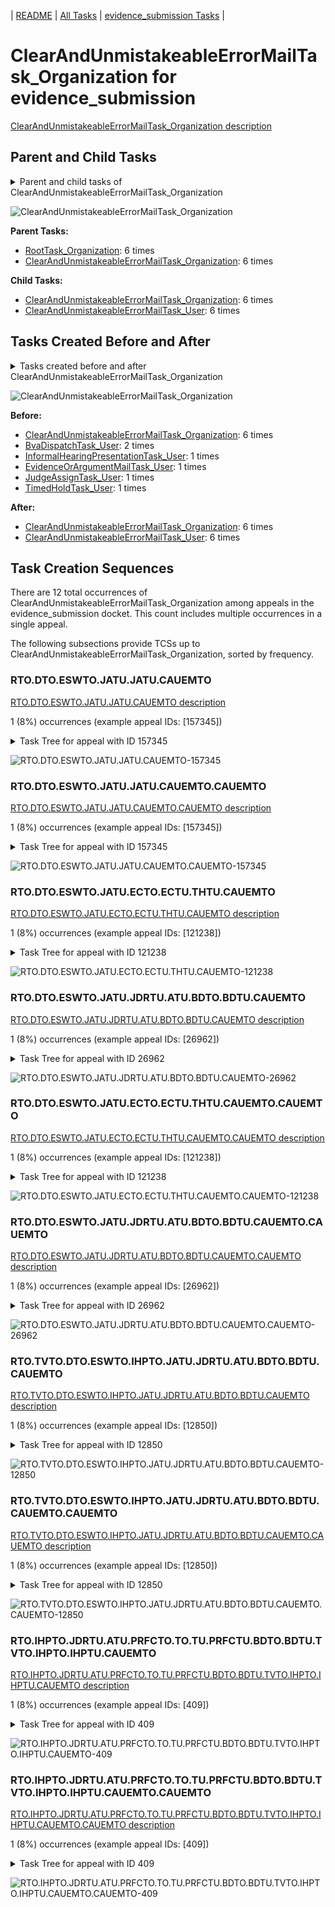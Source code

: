 <!-- DO NOT EDIT THIS FILE.  This file is autogenerated. -->
| [README](../README.md) | [All Tasks](../alltasks.md) | [evidence_submission Tasks](tasklist.md) |

# ClearAndUnmistakeableErrorMailTask_Organization for evidence_submission

[ClearAndUnmistakeableErrorMailTask_Organization description](../descr/ClearAndUnmistakeableErrorMailTask_Organization.md)

## Parent and Child Tasks

<details><summary markdown='span'>Parent and child tasks of ClearAndUnmistakeableErrorMailTask_Organization
</summary>

```
digraph G {
rankdir=LR;
node [shape=box]
"ClearAndUnmistakeableErrorMailTask_Organization" -> "ClearAndUnmistakeableErrorMailTask_User" [label=6]
"ClearAndUnmistakeableErrorMailTask_Organization" -> "ClearAndUnmistakeableErrorMailTask_Organization" [label=6]
"RootTask_Organization" -> "ClearAndUnmistakeableErrorMailTask_Organization" [label=6]
"ClearAndUnmistakeableErrorMailTask_Organization" -> "ClearAndUnmistakeableErrorMailTask_Organization" [label=6]
}
```
</details>

![ClearAndUnmistakeableErrorMailTask_Organization](dot/ClearAndUnmistakeableErrorMailTask_Organization-parentchild.dot.png)

**Parent Tasks:**

   * [RootTask_Organization](RootTask_Organization.md): 6 times
   * [ClearAndUnmistakeableErrorMailTask_Organization](ClearAndUnmistakeableErrorMailTask_Organization.md): 6 times

**Child Tasks:**

   * [ClearAndUnmistakeableErrorMailTask_Organization](ClearAndUnmistakeableErrorMailTask_Organization.md): 6 times
   * [ClearAndUnmistakeableErrorMailTask_User](ClearAndUnmistakeableErrorMailTask_User.md): 6 times

## Tasks Created Before and After

<details><summary markdown='span'>Tasks created before and after ClearAndUnmistakeableErrorMailTask_Organization</summary>

```
digraph G {
rankdir=LR;

"ClearAndUnmistakeableErrorMailTask_Organization" -> "ClearAndUnmistakeableErrorMailTask_User" [label=6]
"ClearAndUnmistakeableErrorMailTask_Organization" -> "ClearAndUnmistakeableErrorMailTask_Organization" [label=6]
"ClearAndUnmistakeableErrorMailTask_Organization" -> "ClearAndUnmistakeableErrorMailTask_Organization" [label=6]
"BvaDispatchTask_User" -> "ClearAndUnmistakeableErrorMailTask_Organization" [label=2]
"TimedHoldTask_User" -> "ClearAndUnmistakeableErrorMailTask_Organization" [label=1]
"JudgeAssignTask_User" -> "ClearAndUnmistakeableErrorMailTask_Organization" [label=1]
"InformalHearingPresentationTask_User" -> "ClearAndUnmistakeableErrorMailTask_Organization" [label=1]
"EvidenceOrArgumentMailTask_User" -> "ClearAndUnmistakeableErrorMailTask_Organization" [label=1]
}
```
</details>

![ClearAndUnmistakeableErrorMailTask_Organization](dot/ClearAndUnmistakeableErrorMailTask_Organization.dot.png)

**Before:**

   * [ClearAndUnmistakeableErrorMailTask_Organization](ClearAndUnmistakeableErrorMailTask_Organization.md): 6 times
   * [BvaDispatchTask_User](BvaDispatchTask_User.md): 2 times
   * [InformalHearingPresentationTask_User](InformalHearingPresentationTask_User.md): 1 times
   * [EvidenceOrArgumentMailTask_User](EvidenceOrArgumentMailTask_User.md): 1 times
   * [JudgeAssignTask_User](JudgeAssignTask_User.md): 1 times
   * [TimedHoldTask_User](TimedHoldTask_User.md): 1 times

**After:**

   * [ClearAndUnmistakeableErrorMailTask_Organization](ClearAndUnmistakeableErrorMailTask_Organization.md): 6 times
   * [ClearAndUnmistakeableErrorMailTask_User](ClearAndUnmistakeableErrorMailTask_User.md): 6 times

## Task Creation Sequences

There are 12 total occurrences of ClearAndUnmistakeableErrorMailTask_Organization among appeals in the evidence_submission docket.  This count includes multiple occurrences in a single appeal.

The following subsections provide TCSs up to ClearAndUnmistakeableErrorMailTask_Organization, sorted by frequency.

### RTO.DTO.ESWTO.JATU.JATU.CAUEMTO

[RTO.DTO.ESWTO.JATU.JATU.CAUEMTO description](../descr/RTO.DTO.ESWTO.JATU.JATU.CAUEMTO.md)

1 (8%) occurrences (example appeal IDs: [157345])

<details><summary markdown='span'>Task Tree for appeal with ID 157345</summary>

```
@startuml
skinparam {
  ObjectBorderColor #555
  ObjectBorderThickness 0
  ObjectFontStyle bold
  ObjectFontSize 14
  ObjectAttributeFontColor #333
  ObjectAttributeFontSize 12
}
  object 0.RootTask #8dd3c7 {
Organization
}
  object 1.DistributionTask #ffffb3 {
Organization
}
  object 2.EvidenceSubmissionWindowTask #fccde5 {
Organization
}
  object 3.JudgeAssignTask #ccebc5 {
User
}
  object 4.JudgeDecisionReviewTask #d9d9d9 {
User
}
  object 5.AttorneyTask #bc80bd {
User
}
  object 6.JudgeAssignTask #ccebc5 {
User
}
  object 7.ClearAndUnmistakeableErrorMailTask #b3de69 {
Organization  <back:white>    </back>
}
  object 8.ClearAndUnmistakeableErrorMailTask #b3de69 {
Organization  <back:white>    </back>
}
  object 9.ClearAndUnmistakeableErrorMailTask #b3de69 {
User
}
  object 10.JudgeDecisionReviewTask #d9d9d9 {
User
}
  object 11.AttorneyTask #bc80bd {
User
}
  object 12.JudgeAssignTask #ccebc5 {
User
}
  object 13.JudgeAssignTask #ccebc5 {
User
}
  object 14.JudgeDecisionReviewTask #d9d9d9 {
User
}
  object 15.AttorneyTask #bc80bd {
User
}
  object 16.BvaDispatchTask #b3de69 {
Organization
}
  object 17.BvaDispatchTask #b3de69 {
User
}
0.RootTask -- 1.DistributionTask
1.DistributionTask -- 2.EvidenceSubmissionWindowTask
0.RootTask -- 3.JudgeAssignTask
0.RootTask -- 4.JudgeDecisionReviewTask
4.JudgeDecisionReviewTask -- 5.AttorneyTask
0.RootTask -- 6.JudgeAssignTask
0.RootTask -- 7.ClearAndUnmistakeableErrorMailTask
7.ClearAndUnmistakeableErrorMailTask -- 8.ClearAndUnmistakeableErrorMailTask
8.ClearAndUnmistakeableErrorMailTask -- 9.ClearAndUnmistakeableErrorMailTask
0.RootTask -- 10.JudgeDecisionReviewTask
10.JudgeDecisionReviewTask -- 11.AttorneyTask
0.RootTask -- 12.JudgeAssignTask
0.RootTask -- 13.JudgeAssignTask
0.RootTask -- 14.JudgeDecisionReviewTask
14.JudgeDecisionReviewTask -- 15.AttorneyTask
0.RootTask -- 16.BvaDispatchTask
16.BvaDispatchTask -- 17.BvaDispatchTask
@enduml
```
</details>

![RTO.DTO.ESWTO.JATU.JATU.CAUEMTO-157345](uml/RTO.DTO.ESWTO.JATU.JATU.CAUEMTO-157345.png)

### RTO.DTO.ESWTO.JATU.JATU.CAUEMTO.CAUEMTO

[RTO.DTO.ESWTO.JATU.JATU.CAUEMTO.CAUEMTO description](../descr/RTO.DTO.ESWTO.JATU.JATU.CAUEMTO.CAUEMTO.md)

1 (8%) occurrences (example appeal IDs: [157345])

<details><summary markdown='span'>Task Tree for appeal with ID 157345</summary>

```
@startuml
skinparam {
  ObjectBorderColor #555
  ObjectBorderThickness 0
  ObjectFontStyle bold
  ObjectFontSize 14
  ObjectAttributeFontColor #333
  ObjectAttributeFontSize 12
}
  object 0.RootTask #8dd3c7 {
Organization
}
  object 1.DistributionTask #ffffb3 {
Organization
}
  object 2.EvidenceSubmissionWindowTask #fccde5 {
Organization
}
  object 3.JudgeAssignTask #ccebc5 {
User
}
  object 4.JudgeDecisionReviewTask #d9d9d9 {
User
}
  object 5.AttorneyTask #bc80bd {
User
}
  object 6.JudgeAssignTask #ccebc5 {
User
}
  object 7.ClearAndUnmistakeableErrorMailTask #b3de69 {
Organization  <back:white>    </back>
}
  object 8.ClearAndUnmistakeableErrorMailTask #b3de69 {
Organization  <back:white>    </back>
}
  object 9.ClearAndUnmistakeableErrorMailTask #b3de69 {
User
}
  object 10.JudgeDecisionReviewTask #d9d9d9 {
User
}
  object 11.AttorneyTask #bc80bd {
User
}
  object 12.JudgeAssignTask #ccebc5 {
User
}
  object 13.JudgeAssignTask #ccebc5 {
User
}
  object 14.JudgeDecisionReviewTask #d9d9d9 {
User
}
  object 15.AttorneyTask #bc80bd {
User
}
  object 16.BvaDispatchTask #b3de69 {
Organization
}
  object 17.BvaDispatchTask #b3de69 {
User
}
0.RootTask -- 1.DistributionTask
1.DistributionTask -- 2.EvidenceSubmissionWindowTask
0.RootTask -- 3.JudgeAssignTask
0.RootTask -- 4.JudgeDecisionReviewTask
4.JudgeDecisionReviewTask -- 5.AttorneyTask
0.RootTask -- 6.JudgeAssignTask
0.RootTask -- 7.ClearAndUnmistakeableErrorMailTask
7.ClearAndUnmistakeableErrorMailTask -- 8.ClearAndUnmistakeableErrorMailTask
8.ClearAndUnmistakeableErrorMailTask -- 9.ClearAndUnmistakeableErrorMailTask
0.RootTask -- 10.JudgeDecisionReviewTask
10.JudgeDecisionReviewTask -- 11.AttorneyTask
0.RootTask -- 12.JudgeAssignTask
0.RootTask -- 13.JudgeAssignTask
0.RootTask -- 14.JudgeDecisionReviewTask
14.JudgeDecisionReviewTask -- 15.AttorneyTask
0.RootTask -- 16.BvaDispatchTask
16.BvaDispatchTask -- 17.BvaDispatchTask
@enduml
```
</details>

![RTO.DTO.ESWTO.JATU.JATU.CAUEMTO.CAUEMTO-157345](uml/RTO.DTO.ESWTO.JATU.JATU.CAUEMTO.CAUEMTO-157345.png)

### RTO.DTO.ESWTO.JATU.ECTO.ECTU.THTU.CAUEMTO

[RTO.DTO.ESWTO.JATU.ECTO.ECTU.THTU.CAUEMTO description](../descr/RTO.DTO.ESWTO.JATU.ECTO.ECTU.THTU.CAUEMTO.md)

1 (8%) occurrences (example appeal IDs: [121238])

<details><summary markdown='span'>Task Tree for appeal with ID 121238</summary>

```
@startuml
skinparam {
  ObjectBorderColor #555
  ObjectBorderThickness 0
  ObjectFontStyle bold
  ObjectFontSize 14
  ObjectAttributeFontColor #333
  ObjectAttributeFontSize 12
}
  object 0.RootTask #8dd3c7 {
Organization
}
  object 1.DistributionTask #ffffb3 {
Organization
}
  object 2.EvidenceSubmissionWindowTask #fccde5 {
Organization
}
  object 3.JudgeAssignTask #ccebc5 {
User
}
  object 4.ExtensionColocatedTask #ffed6f {
Organization
}
  object 5.ExtensionColocatedTask #ffed6f {
User
}
  object 6.TimedHoldTask #fccde5 {
User
}
  object 7.ClearAndUnmistakeableErrorMailTask #b3de69 {
Organization  <back:white>    </back>
}
  object 8.ClearAndUnmistakeableErrorMailTask #b3de69 {
Organization  <back:white>    </back>
}
  object 9.ClearAndUnmistakeableErrorMailTask #b3de69 {
User
}
  object 10.TimedHoldTask #fccde5 {
User
}
  object 11.JudgeDecisionReviewTask #d9d9d9 {
User
}
  object 12.AttorneyTask #bc80bd {
User
}
  object 13.JudgeAssignTask #ccebc5 {
User
}
  object 14.JudgeAssignTask #ccebc5 {
User
}
  object 15.JudgeDecisionReviewTask #d9d9d9 {
User
}
  object 16.AttorneyTask #bc80bd {
User
}
  object 17.BvaDispatchTask #b3de69 {
Organization
}
  object 18.BvaDispatchTask #b3de69 {
User
}
  object 19.BvaDispatchTask #b3de69 {
User
}
0.RootTask -- 1.DistributionTask
1.DistributionTask -- 2.EvidenceSubmissionWindowTask
0.RootTask -- 3.JudgeAssignTask
3.JudgeAssignTask -- 4.ExtensionColocatedTask
4.ExtensionColocatedTask -- 5.ExtensionColocatedTask
5.ExtensionColocatedTask -- 6.TimedHoldTask
0.RootTask -- 7.ClearAndUnmistakeableErrorMailTask
7.ClearAndUnmistakeableErrorMailTask -- 8.ClearAndUnmistakeableErrorMailTask
8.ClearAndUnmistakeableErrorMailTask -- 9.ClearAndUnmistakeableErrorMailTask
5.ExtensionColocatedTask -- 10.TimedHoldTask
0.RootTask -- 11.JudgeDecisionReviewTask
11.JudgeDecisionReviewTask -- 12.AttorneyTask
0.RootTask -- 13.JudgeAssignTask
0.RootTask -- 14.JudgeAssignTask
0.RootTask -- 15.JudgeDecisionReviewTask
15.JudgeDecisionReviewTask -- 16.AttorneyTask
0.RootTask -- 17.BvaDispatchTask
17.BvaDispatchTask -- 18.BvaDispatchTask
17.BvaDispatchTask -- 19.BvaDispatchTask
@enduml
```
</details>

![RTO.DTO.ESWTO.JATU.ECTO.ECTU.THTU.CAUEMTO-121238](uml/RTO.DTO.ESWTO.JATU.ECTO.ECTU.THTU.CAUEMTO-121238.png)

### RTO.DTO.ESWTO.JATU.JDRTU.ATU.BDTO.BDTU.CAUEMTO

[RTO.DTO.ESWTO.JATU.JDRTU.ATU.BDTO.BDTU.CAUEMTO description](../descr/RTO.DTO.ESWTO.JATU.JDRTU.ATU.BDTO.BDTU.CAUEMTO.md)

1 (8%) occurrences (example appeal IDs: [26962])

<details><summary markdown='span'>Task Tree for appeal with ID 26962</summary>

```
@startuml
skinparam {
  ObjectBorderColor #555
  ObjectBorderThickness 0
  ObjectFontStyle bold
  ObjectFontSize 14
  ObjectAttributeFontColor #333
  ObjectAttributeFontSize 12
}
  object 0.RootTask #8dd3c7 {
Organization
}
  object 1.DistributionTask #ffffb3 {
Organization
}
  object 2.EvidenceSubmissionWindowTask #fccde5 {
Organization
}
  object 3.JudgeAssignTask #ccebc5 {
User
}
  object 4.JudgeDecisionReviewTask #d9d9d9 {
User
}
  object 5.AttorneyTask #bc80bd {
User
}
  object 6.BvaDispatchTask #b3de69 {
Organization
}
  object 7.BvaDispatchTask #b3de69 {
User
}
  object 8.ClearAndUnmistakeableErrorMailTask #b3de69 {
Organization  <back:white>    </back>
}
  object 9.ClearAndUnmistakeableErrorMailTask #b3de69 {
Organization  <back:white>    </back>
}
  object 10.ClearAndUnmistakeableErrorMailTask #b3de69 {
User
}
0.RootTask -- 1.DistributionTask
1.DistributionTask -- 2.EvidenceSubmissionWindowTask
0.RootTask -- 3.JudgeAssignTask
0.RootTask -- 4.JudgeDecisionReviewTask
4.JudgeDecisionReviewTask -- 5.AttorneyTask
0.RootTask -- 6.BvaDispatchTask
6.BvaDispatchTask -- 7.BvaDispatchTask
0.RootTask -- 8.ClearAndUnmistakeableErrorMailTask
8.ClearAndUnmistakeableErrorMailTask -- 9.ClearAndUnmistakeableErrorMailTask
9.ClearAndUnmistakeableErrorMailTask -- 10.ClearAndUnmistakeableErrorMailTask
@enduml
```
</details>

![RTO.DTO.ESWTO.JATU.JDRTU.ATU.BDTO.BDTU.CAUEMTO-26962](uml/RTO.DTO.ESWTO.JATU.JDRTU.ATU.BDTO.BDTU.CAUEMTO-26962.png)

### RTO.DTO.ESWTO.JATU.ECTO.ECTU.THTU.CAUEMTO.CAUEMTO

[RTO.DTO.ESWTO.JATU.ECTO.ECTU.THTU.CAUEMTO.CAUEMTO description](../descr/RTO.DTO.ESWTO.JATU.ECTO.ECTU.THTU.CAUEMTO.CAUEMTO.md)

1 (8%) occurrences (example appeal IDs: [121238])

<details><summary markdown='span'>Task Tree for appeal with ID 121238</summary>

```
@startuml
skinparam {
  ObjectBorderColor #555
  ObjectBorderThickness 0
  ObjectFontStyle bold
  ObjectFontSize 14
  ObjectAttributeFontColor #333
  ObjectAttributeFontSize 12
}
  object 0.RootTask #8dd3c7 {
Organization
}
  object 1.DistributionTask #ffffb3 {
Organization
}
  object 2.EvidenceSubmissionWindowTask #fccde5 {
Organization
}
  object 3.JudgeAssignTask #ccebc5 {
User
}
  object 4.ExtensionColocatedTask #ffed6f {
Organization
}
  object 5.ExtensionColocatedTask #ffed6f {
User
}
  object 6.TimedHoldTask #fccde5 {
User
}
  object 7.ClearAndUnmistakeableErrorMailTask #b3de69 {
Organization  <back:white>    </back>
}
  object 8.ClearAndUnmistakeableErrorMailTask #b3de69 {
Organization  <back:white>    </back>
}
  object 9.ClearAndUnmistakeableErrorMailTask #b3de69 {
User
}
  object 10.TimedHoldTask #fccde5 {
User
}
  object 11.JudgeDecisionReviewTask #d9d9d9 {
User
}
  object 12.AttorneyTask #bc80bd {
User
}
  object 13.JudgeAssignTask #ccebc5 {
User
}
  object 14.JudgeAssignTask #ccebc5 {
User
}
  object 15.JudgeDecisionReviewTask #d9d9d9 {
User
}
  object 16.AttorneyTask #bc80bd {
User
}
  object 17.BvaDispatchTask #b3de69 {
Organization
}
  object 18.BvaDispatchTask #b3de69 {
User
}
  object 19.BvaDispatchTask #b3de69 {
User
}
0.RootTask -- 1.DistributionTask
1.DistributionTask -- 2.EvidenceSubmissionWindowTask
0.RootTask -- 3.JudgeAssignTask
3.JudgeAssignTask -- 4.ExtensionColocatedTask
4.ExtensionColocatedTask -- 5.ExtensionColocatedTask
5.ExtensionColocatedTask -- 6.TimedHoldTask
0.RootTask -- 7.ClearAndUnmistakeableErrorMailTask
7.ClearAndUnmistakeableErrorMailTask -- 8.ClearAndUnmistakeableErrorMailTask
8.ClearAndUnmistakeableErrorMailTask -- 9.ClearAndUnmistakeableErrorMailTask
5.ExtensionColocatedTask -- 10.TimedHoldTask
0.RootTask -- 11.JudgeDecisionReviewTask
11.JudgeDecisionReviewTask -- 12.AttorneyTask
0.RootTask -- 13.JudgeAssignTask
0.RootTask -- 14.JudgeAssignTask
0.RootTask -- 15.JudgeDecisionReviewTask
15.JudgeDecisionReviewTask -- 16.AttorneyTask
0.RootTask -- 17.BvaDispatchTask
17.BvaDispatchTask -- 18.BvaDispatchTask
17.BvaDispatchTask -- 19.BvaDispatchTask
@enduml
```
</details>

![RTO.DTO.ESWTO.JATU.ECTO.ECTU.THTU.CAUEMTO.CAUEMTO-121238](uml/RTO.DTO.ESWTO.JATU.ECTO.ECTU.THTU.CAUEMTO.CAUEMTO-121238.png)

### RTO.DTO.ESWTO.JATU.JDRTU.ATU.BDTO.BDTU.CAUEMTO.CAUEMTO

[RTO.DTO.ESWTO.JATU.JDRTU.ATU.BDTO.BDTU.CAUEMTO.CAUEMTO description](../descr/RTO.DTO.ESWTO.JATU.JDRTU.ATU.BDTO.BDTU.CAUEMTO.CAUEMTO.md)

1 (8%) occurrences (example appeal IDs: [26962])

<details><summary markdown='span'>Task Tree for appeal with ID 26962</summary>

```
@startuml
skinparam {
  ObjectBorderColor #555
  ObjectBorderThickness 0
  ObjectFontStyle bold
  ObjectFontSize 14
  ObjectAttributeFontColor #333
  ObjectAttributeFontSize 12
}
  object 0.RootTask #8dd3c7 {
Organization
}
  object 1.DistributionTask #ffffb3 {
Organization
}
  object 2.EvidenceSubmissionWindowTask #fccde5 {
Organization
}
  object 3.JudgeAssignTask #ccebc5 {
User
}
  object 4.JudgeDecisionReviewTask #d9d9d9 {
User
}
  object 5.AttorneyTask #bc80bd {
User
}
  object 6.BvaDispatchTask #b3de69 {
Organization
}
  object 7.BvaDispatchTask #b3de69 {
User
}
  object 8.ClearAndUnmistakeableErrorMailTask #b3de69 {
Organization  <back:white>    </back>
}
  object 9.ClearAndUnmistakeableErrorMailTask #b3de69 {
Organization  <back:white>    </back>
}
  object 10.ClearAndUnmistakeableErrorMailTask #b3de69 {
User
}
0.RootTask -- 1.DistributionTask
1.DistributionTask -- 2.EvidenceSubmissionWindowTask
0.RootTask -- 3.JudgeAssignTask
0.RootTask -- 4.JudgeDecisionReviewTask
4.JudgeDecisionReviewTask -- 5.AttorneyTask
0.RootTask -- 6.BvaDispatchTask
6.BvaDispatchTask -- 7.BvaDispatchTask
0.RootTask -- 8.ClearAndUnmistakeableErrorMailTask
8.ClearAndUnmistakeableErrorMailTask -- 9.ClearAndUnmistakeableErrorMailTask
9.ClearAndUnmistakeableErrorMailTask -- 10.ClearAndUnmistakeableErrorMailTask
@enduml
```
</details>

![RTO.DTO.ESWTO.JATU.JDRTU.ATU.BDTO.BDTU.CAUEMTO.CAUEMTO-26962](uml/RTO.DTO.ESWTO.JATU.JDRTU.ATU.BDTO.BDTU.CAUEMTO.CAUEMTO-26962.png)

### RTO.TVTO.DTO.ESWTO.IHPTO.JATU.JDRTU.ATU.BDTO.BDTU.CAUEMTO

[RTO.TVTO.DTO.ESWTO.IHPTO.JATU.JDRTU.ATU.BDTO.BDTU.CAUEMTO description](../descr/RTO.TVTO.DTO.ESWTO.IHPTO.JATU.JDRTU.ATU.BDTO.BDTU.CAUEMTO.md)

1 (8%) occurrences (example appeal IDs: [12850])

<details><summary markdown='span'>Task Tree for appeal with ID 12850</summary>

```
@startuml
skinparam {
  ObjectBorderColor #555
  ObjectBorderThickness 0
  ObjectFontStyle bold
  ObjectFontSize 14
  ObjectAttributeFontColor #333
  ObjectAttributeFontSize 12
}
  object 0.RootTask #8dd3c7 {
Organization
}
  object 1.TrackVeteranTask #bebada {
Organization
}
  object 2.DistributionTask #ffffb3 {
Organization
}
  object 3.EvidenceSubmissionWindowTask #fccde5 {
Organization
}
  object 4.InformalHearingPresentationTask #fdb462 {
Organization
}
  object 5.JudgeAssignTask #ccebc5 {
User
}
  object 6.JudgeDecisionReviewTask #d9d9d9 {
User
}
  object 7.AttorneyTask #bc80bd {
User
}
  object 8.BvaDispatchTask #b3de69 {
Organization
}
  object 9.BvaDispatchTask #b3de69 {
User
}
  object 10.OtherMotionMailTask #ffed6f {
Organization
}
  object 11.OtherMotionMailTask #ffed6f {
Organization
}
  object 12.ClearAndUnmistakeableErrorMailTask #b3de69 {
Organization  <back:white>    </back>
}
  object 13.ClearAndUnmistakeableErrorMailTask #b3de69 {
Organization  <back:white>    </back>
}
  object 14.ClearAndUnmistakeableErrorMailTask #b3de69 {
User
}
0.RootTask -- 1.TrackVeteranTask
0.RootTask -- 2.DistributionTask
2.DistributionTask -- 3.EvidenceSubmissionWindowTask
2.DistributionTask -- 4.InformalHearingPresentationTask
0.RootTask -- 5.JudgeAssignTask
0.RootTask -- 6.JudgeDecisionReviewTask
6.JudgeDecisionReviewTask -- 7.AttorneyTask
0.RootTask -- 8.BvaDispatchTask
8.BvaDispatchTask -- 9.BvaDispatchTask
0.RootTask -- 10.OtherMotionMailTask
10.OtherMotionMailTask -- 11.OtherMotionMailTask
0.RootTask -- 12.ClearAndUnmistakeableErrorMailTask
12.ClearAndUnmistakeableErrorMailTask -- 13.ClearAndUnmistakeableErrorMailTask
13.ClearAndUnmistakeableErrorMailTask -- 14.ClearAndUnmistakeableErrorMailTask
@enduml
```
</details>

![RTO.TVTO.DTO.ESWTO.IHPTO.JATU.JDRTU.ATU.BDTO.BDTU.CAUEMTO-12850](uml/RTO.TVTO.DTO.ESWTO.IHPTO.JATU.JDRTU.ATU.BDTO.BDTU.CAUEMTO-12850.png)

### RTO.TVTO.DTO.ESWTO.IHPTO.JATU.JDRTU.ATU.BDTO.BDTU.CAUEMTO.CAUEMTO

[RTO.TVTO.DTO.ESWTO.IHPTO.JATU.JDRTU.ATU.BDTO.BDTU.CAUEMTO.CAUEMTO description](../descr/RTO.TVTO.DTO.ESWTO.IHPTO.JATU.JDRTU.ATU.BDTO.BDTU.CAUEMTO.CAUEMTO.md)

1 (8%) occurrences (example appeal IDs: [12850])

<details><summary markdown='span'>Task Tree for appeal with ID 12850</summary>

```
@startuml
skinparam {
  ObjectBorderColor #555
  ObjectBorderThickness 0
  ObjectFontStyle bold
  ObjectFontSize 14
  ObjectAttributeFontColor #333
  ObjectAttributeFontSize 12
}
  object 0.RootTask #8dd3c7 {
Organization
}
  object 1.TrackVeteranTask #bebada {
Organization
}
  object 2.DistributionTask #ffffb3 {
Organization
}
  object 3.EvidenceSubmissionWindowTask #fccde5 {
Organization
}
  object 4.InformalHearingPresentationTask #fdb462 {
Organization
}
  object 5.JudgeAssignTask #ccebc5 {
User
}
  object 6.JudgeDecisionReviewTask #d9d9d9 {
User
}
  object 7.AttorneyTask #bc80bd {
User
}
  object 8.BvaDispatchTask #b3de69 {
Organization
}
  object 9.BvaDispatchTask #b3de69 {
User
}
  object 10.OtherMotionMailTask #ffed6f {
Organization
}
  object 11.OtherMotionMailTask #ffed6f {
Organization
}
  object 12.ClearAndUnmistakeableErrorMailTask #b3de69 {
Organization  <back:white>    </back>
}
  object 13.ClearAndUnmistakeableErrorMailTask #b3de69 {
Organization  <back:white>    </back>
}
  object 14.ClearAndUnmistakeableErrorMailTask #b3de69 {
User
}
0.RootTask -- 1.TrackVeteranTask
0.RootTask -- 2.DistributionTask
2.DistributionTask -- 3.EvidenceSubmissionWindowTask
2.DistributionTask -- 4.InformalHearingPresentationTask
0.RootTask -- 5.JudgeAssignTask
0.RootTask -- 6.JudgeDecisionReviewTask
6.JudgeDecisionReviewTask -- 7.AttorneyTask
0.RootTask -- 8.BvaDispatchTask
8.BvaDispatchTask -- 9.BvaDispatchTask
0.RootTask -- 10.OtherMotionMailTask
10.OtherMotionMailTask -- 11.OtherMotionMailTask
0.RootTask -- 12.ClearAndUnmistakeableErrorMailTask
12.ClearAndUnmistakeableErrorMailTask -- 13.ClearAndUnmistakeableErrorMailTask
13.ClearAndUnmistakeableErrorMailTask -- 14.ClearAndUnmistakeableErrorMailTask
@enduml
```
</details>

![RTO.TVTO.DTO.ESWTO.IHPTO.JATU.JDRTU.ATU.BDTO.BDTU.CAUEMTO.CAUEMTO-12850](uml/RTO.TVTO.DTO.ESWTO.IHPTO.JATU.JDRTU.ATU.BDTO.BDTU.CAUEMTO.CAUEMTO-12850.png)

### RTO.IHPTO.JDRTU.ATU.PRFCTO.TO.TU.PRFCTU.BDTO.BDTU.TVTO.IHPTO.IHPTU.CAUEMTO

[RTO.IHPTO.JDRTU.ATU.PRFCTO.TO.TU.PRFCTU.BDTO.BDTU.TVTO.IHPTO.IHPTU.CAUEMTO description](../descr/RTO.IHPTO.JDRTU.ATU.PRFCTO.TO.TU.PRFCTU.BDTO.BDTU.TVTO.IHPTO.IHPTU.CAUEMTO.md)

1 (8%) occurrences (example appeal IDs: [409])

<details><summary markdown='span'>Task Tree for appeal with ID 409</summary>

```
@startuml
skinparam {
  ObjectBorderColor #555
  ObjectBorderThickness 0
  ObjectFontStyle bold
  ObjectFontSize 14
  ObjectAttributeFontColor #333
  ObjectAttributeFontSize 12
}
  object 0.RootTask #8dd3c7 {
Organization
}
  object 1.InformalHearingPresentationTask #fdb462 {
Organization
}
  object 2.JudgeDecisionReviewTask #d9d9d9 {
User
}
  object 3.AttorneyTask #bc80bd {
User
}
  object 4.PreRoutingFoiaColocatedTask #8dd3c7 {
Organization
}
  object 5.PreRoutingFoiaColocatedTask #8dd3c7 {
User
}
  object 6.Task #8dd3c7 {
Organization
}
  object 7.Task #8dd3c7 {
User
}
  object 8.PreRoutingFoiaColocatedTask #8dd3c7 {
User
}
  object 9.BvaDispatchTask #b3de69 {
Organization
}
  object 10.BvaDispatchTask #b3de69 {
User
}
  object 11.JudgeDispatchReturnTask #ffffb3 {
User
}
  object 12.TrackVeteranTask #bebada {
Organization
}
  object 13.InformalHearingPresentationTask #fdb462 {
Organization
}
  object 14.InformalHearingPresentationTask #fdb462 {
User
}
  object 15.ClearAndUnmistakeableErrorMailTask #b3de69 {
Organization  <back:white>    </back>
}
  object 16.ClearAndUnmistakeableErrorMailTask #b3de69 {
Organization  <back:white>    </back>
}
  object 17.ClearAndUnmistakeableErrorMailTask #b3de69 {
User
}
  object 18.AodMotionMailTask #d9d9d9 {
Organization
}
  object 19.AodMotionMailTask #d9d9d9 {
Organization
}
  object 20.AodMotionMailTask #d9d9d9 {
User
}
  object 21.ReconsiderationMotionMailTask #fdb462 {
Organization
}
  object 22.ReconsiderationMotionMailTask #fdb462 {
Organization
}
  object 23.ReconsiderationMotionMailTask #fdb462 {
User
}
  object 24.EvidenceOrArgumentMailTask #ffffb3 {
Organization
}
  object 25.EvidenceOrArgumentMailTask #ffffb3 {
Organization
}
  object 26.EvidenceOrArgumentMailTask #ffffb3 {
User
}
  object 27.EvidenceOrArgumentMailTask #ffffb3 {
User
}
  object 28.ClearAndUnmistakeableErrorMailTask #b3de69 {
Organization  <back:white>    </back>
}
  object 29.ClearAndUnmistakeableErrorMailTask #b3de69 {
Organization  <back:white>    </back>
}
  object 30.ClearAndUnmistakeableErrorMailTask #b3de69 {
User
}
  object 31.ReconsiderationMotionMailTask #fdb462 {
Organization
}
  object 32.ReconsiderationMotionMailTask #fdb462 {
Organization
}
  object 33.ReconsiderationMotionMailTask #fdb462 {
User
}
  object 34.AodMotionMailTask #d9d9d9 {
Organization
}
  object 35.AodMotionMailTask #d9d9d9 {
Organization
}
  object 36.AodMotionMailTask #d9d9d9 {
User
}
  object 37.EvidenceOrArgumentMailTask #ffffb3 {
Organization
}
  object 38.EvidenceOrArgumentMailTask #ffffb3 {
Organization
}
  object 39.EvidenceOrArgumentMailTask #ffffb3 {
User
}
  object 40.EvidenceOrArgumentMailTask #ffffb3 {
Organization
}
  object 41.EvidenceOrArgumentMailTask #ffffb3 {
Organization
}
  object 42.EvidenceOrArgumentMailTask #ffffb3 {
User
}
0.RootTask -- 1.InformalHearingPresentationTask
0.RootTask -- 2.JudgeDecisionReviewTask
2.JudgeDecisionReviewTask -- 3.AttorneyTask
3.AttorneyTask -- 4.PreRoutingFoiaColocatedTask
4.PreRoutingFoiaColocatedTask -- 5.PreRoutingFoiaColocatedTask
5.PreRoutingFoiaColocatedTask -- 6.Task
6.Task -- 7.Task
4.PreRoutingFoiaColocatedTask -- 8.PreRoutingFoiaColocatedTask
0.RootTask -- 9.BvaDispatchTask
9.BvaDispatchTask -- 10.BvaDispatchTask
10.BvaDispatchTask -- 11.JudgeDispatchReturnTask
0.RootTask -- 12.TrackVeteranTask
0.RootTask -- 13.InformalHearingPresentationTask
13.InformalHearingPresentationTask -- 14.InformalHearingPresentationTask
0.RootTask -- 15.ClearAndUnmistakeableErrorMailTask
15.ClearAndUnmistakeableErrorMailTask -- 16.ClearAndUnmistakeableErrorMailTask
16.ClearAndUnmistakeableErrorMailTask -- 17.ClearAndUnmistakeableErrorMailTask
0.RootTask -- 18.AodMotionMailTask
18.AodMotionMailTask -- 19.AodMotionMailTask
19.AodMotionMailTask -- 20.AodMotionMailTask
0.RootTask -- 21.ReconsiderationMotionMailTask
21.ReconsiderationMotionMailTask -- 22.ReconsiderationMotionMailTask
22.ReconsiderationMotionMailTask -- 23.ReconsiderationMotionMailTask
0.RootTask -- 24.EvidenceOrArgumentMailTask
24.EvidenceOrArgumentMailTask -- 25.EvidenceOrArgumentMailTask
25.EvidenceOrArgumentMailTask -- 26.EvidenceOrArgumentMailTask
25.EvidenceOrArgumentMailTask -- 27.EvidenceOrArgumentMailTask
0.RootTask -- 28.ClearAndUnmistakeableErrorMailTask
28.ClearAndUnmistakeableErrorMailTask -- 29.ClearAndUnmistakeableErrorMailTask
29.ClearAndUnmistakeableErrorMailTask -- 30.ClearAndUnmistakeableErrorMailTask
0.RootTask -- 31.ReconsiderationMotionMailTask
31.ReconsiderationMotionMailTask -- 32.ReconsiderationMotionMailTask
32.ReconsiderationMotionMailTask -- 33.ReconsiderationMotionMailTask
0.RootTask -- 34.AodMotionMailTask
34.AodMotionMailTask -- 35.AodMotionMailTask
35.AodMotionMailTask -- 36.AodMotionMailTask
0.RootTask -- 37.EvidenceOrArgumentMailTask
37.EvidenceOrArgumentMailTask -- 38.EvidenceOrArgumentMailTask
38.EvidenceOrArgumentMailTask -- 39.EvidenceOrArgumentMailTask
0.RootTask -- 40.EvidenceOrArgumentMailTask
40.EvidenceOrArgumentMailTask -- 41.EvidenceOrArgumentMailTask
41.EvidenceOrArgumentMailTask -- 42.EvidenceOrArgumentMailTask
@enduml
```
</details>

![RTO.IHPTO.JDRTU.ATU.PRFCTO.TO.TU.PRFCTU.BDTO.BDTU.TVTO.IHPTO.IHPTU.CAUEMTO-409](uml/RTO.IHPTO.JDRTU.ATU.PRFCTO.TO.TU.PRFCTU.BDTO.BDTU.TVTO.IHPTO.IHPTU.CAUEMTO-409.png)

### RTO.IHPTO.JDRTU.ATU.PRFCTO.TO.TU.PRFCTU.BDTO.BDTU.TVTO.IHPTO.IHPTU.CAUEMTO.CAUEMTO

[RTO.IHPTO.JDRTU.ATU.PRFCTO.TO.TU.PRFCTU.BDTO.BDTU.TVTO.IHPTO.IHPTU.CAUEMTO.CAUEMTO description](../descr/RTO.IHPTO.JDRTU.ATU.PRFCTO.TO.TU.PRFCTU.BDTO.BDTU.TVTO.IHPTO.IHPTU.CAUEMTO.CAUEMTO.md)

1 (8%) occurrences (example appeal IDs: [409])

<details><summary markdown='span'>Task Tree for appeal with ID 409</summary>

```
@startuml
skinparam {
  ObjectBorderColor #555
  ObjectBorderThickness 0
  ObjectFontStyle bold
  ObjectFontSize 14
  ObjectAttributeFontColor #333
  ObjectAttributeFontSize 12
}
  object 0.RootTask #8dd3c7 {
Organization
}
  object 1.InformalHearingPresentationTask #fdb462 {
Organization
}
  object 2.JudgeDecisionReviewTask #d9d9d9 {
User
}
  object 3.AttorneyTask #bc80bd {
User
}
  object 4.PreRoutingFoiaColocatedTask #8dd3c7 {
Organization
}
  object 5.PreRoutingFoiaColocatedTask #8dd3c7 {
User
}
  object 6.Task #8dd3c7 {
Organization
}
  object 7.Task #8dd3c7 {
User
}
  object 8.PreRoutingFoiaColocatedTask #8dd3c7 {
User
}
  object 9.BvaDispatchTask #b3de69 {
Organization
}
  object 10.BvaDispatchTask #b3de69 {
User
}
  object 11.JudgeDispatchReturnTask #ffffb3 {
User
}
  object 12.TrackVeteranTask #bebada {
Organization
}
  object 13.InformalHearingPresentationTask #fdb462 {
Organization
}
  object 14.InformalHearingPresentationTask #fdb462 {
User
}
  object 15.ClearAndUnmistakeableErrorMailTask #b3de69 {
Organization  <back:white>    </back>
}
  object 16.ClearAndUnmistakeableErrorMailTask #b3de69 {
Organization  <back:white>    </back>
}
  object 17.ClearAndUnmistakeableErrorMailTask #b3de69 {
User
}
  object 18.AodMotionMailTask #d9d9d9 {
Organization
}
  object 19.AodMotionMailTask #d9d9d9 {
Organization
}
  object 20.AodMotionMailTask #d9d9d9 {
User
}
  object 21.ReconsiderationMotionMailTask #fdb462 {
Organization
}
  object 22.ReconsiderationMotionMailTask #fdb462 {
Organization
}
  object 23.ReconsiderationMotionMailTask #fdb462 {
User
}
  object 24.EvidenceOrArgumentMailTask #ffffb3 {
Organization
}
  object 25.EvidenceOrArgumentMailTask #ffffb3 {
Organization
}
  object 26.EvidenceOrArgumentMailTask #ffffb3 {
User
}
  object 27.EvidenceOrArgumentMailTask #ffffb3 {
User
}
  object 28.ClearAndUnmistakeableErrorMailTask #b3de69 {
Organization  <back:white>    </back>
}
  object 29.ClearAndUnmistakeableErrorMailTask #b3de69 {
Organization  <back:white>    </back>
}
  object 30.ClearAndUnmistakeableErrorMailTask #b3de69 {
User
}
  object 31.ReconsiderationMotionMailTask #fdb462 {
Organization
}
  object 32.ReconsiderationMotionMailTask #fdb462 {
Organization
}
  object 33.ReconsiderationMotionMailTask #fdb462 {
User
}
  object 34.AodMotionMailTask #d9d9d9 {
Organization
}
  object 35.AodMotionMailTask #d9d9d9 {
Organization
}
  object 36.AodMotionMailTask #d9d9d9 {
User
}
  object 37.EvidenceOrArgumentMailTask #ffffb3 {
Organization
}
  object 38.EvidenceOrArgumentMailTask #ffffb3 {
Organization
}
  object 39.EvidenceOrArgumentMailTask #ffffb3 {
User
}
  object 40.EvidenceOrArgumentMailTask #ffffb3 {
Organization
}
  object 41.EvidenceOrArgumentMailTask #ffffb3 {
Organization
}
  object 42.EvidenceOrArgumentMailTask #ffffb3 {
User
}
0.RootTask -- 1.InformalHearingPresentationTask
0.RootTask -- 2.JudgeDecisionReviewTask
2.JudgeDecisionReviewTask -- 3.AttorneyTask
3.AttorneyTask -- 4.PreRoutingFoiaColocatedTask
4.PreRoutingFoiaColocatedTask -- 5.PreRoutingFoiaColocatedTask
5.PreRoutingFoiaColocatedTask -- 6.Task
6.Task -- 7.Task
4.PreRoutingFoiaColocatedTask -- 8.PreRoutingFoiaColocatedTask
0.RootTask -- 9.BvaDispatchTask
9.BvaDispatchTask -- 10.BvaDispatchTask
10.BvaDispatchTask -- 11.JudgeDispatchReturnTask
0.RootTask -- 12.TrackVeteranTask
0.RootTask -- 13.InformalHearingPresentationTask
13.InformalHearingPresentationTask -- 14.InformalHearingPresentationTask
0.RootTask -- 15.ClearAndUnmistakeableErrorMailTask
15.ClearAndUnmistakeableErrorMailTask -- 16.ClearAndUnmistakeableErrorMailTask
16.ClearAndUnmistakeableErrorMailTask -- 17.ClearAndUnmistakeableErrorMailTask
0.RootTask -- 18.AodMotionMailTask
18.AodMotionMailTask -- 19.AodMotionMailTask
19.AodMotionMailTask -- 20.AodMotionMailTask
0.RootTask -- 21.ReconsiderationMotionMailTask
21.ReconsiderationMotionMailTask -- 22.ReconsiderationMotionMailTask
22.ReconsiderationMotionMailTask -- 23.ReconsiderationMotionMailTask
0.RootTask -- 24.EvidenceOrArgumentMailTask
24.EvidenceOrArgumentMailTask -- 25.EvidenceOrArgumentMailTask
25.EvidenceOrArgumentMailTask -- 26.EvidenceOrArgumentMailTask
25.EvidenceOrArgumentMailTask -- 27.EvidenceOrArgumentMailTask
0.RootTask -- 28.ClearAndUnmistakeableErrorMailTask
28.ClearAndUnmistakeableErrorMailTask -- 29.ClearAndUnmistakeableErrorMailTask
29.ClearAndUnmistakeableErrorMailTask -- 30.ClearAndUnmistakeableErrorMailTask
0.RootTask -- 31.ReconsiderationMotionMailTask
31.ReconsiderationMotionMailTask -- 32.ReconsiderationMotionMailTask
32.ReconsiderationMotionMailTask -- 33.ReconsiderationMotionMailTask
0.RootTask -- 34.AodMotionMailTask
34.AodMotionMailTask -- 35.AodMotionMailTask
35.AodMotionMailTask -- 36.AodMotionMailTask
0.RootTask -- 37.EvidenceOrArgumentMailTask
37.EvidenceOrArgumentMailTask -- 38.EvidenceOrArgumentMailTask
38.EvidenceOrArgumentMailTask -- 39.EvidenceOrArgumentMailTask
0.RootTask -- 40.EvidenceOrArgumentMailTask
40.EvidenceOrArgumentMailTask -- 41.EvidenceOrArgumentMailTask
41.EvidenceOrArgumentMailTask -- 42.EvidenceOrArgumentMailTask
@enduml
```
</details>

![RTO.IHPTO.JDRTU.ATU.PRFCTO.TO.TU.PRFCTU.BDTO.BDTU.TVTO.IHPTO.IHPTU.CAUEMTO.CAUEMTO-409](uml/RTO.IHPTO.JDRTU.ATU.PRFCTO.TO.TU.PRFCTU.BDTO.BDTU.TVTO.IHPTO.IHPTU.CAUEMTO.CAUEMTO-409.png)

